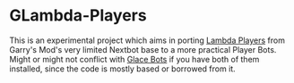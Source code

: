 # GLambda-Players
 This is an experimental project which aims in porting [Lambda Players](https://github.com/Emana202/Lambda-Players) from Garry's Mod's very limited Nextbot base to a more practical Player Bots.
 Might or might not conflict with [Glace Bots](https://github.com/IcyStarFrost/glace-base-fcs) if you have both of them installed, since the code is mostly based or borrowed from it.
